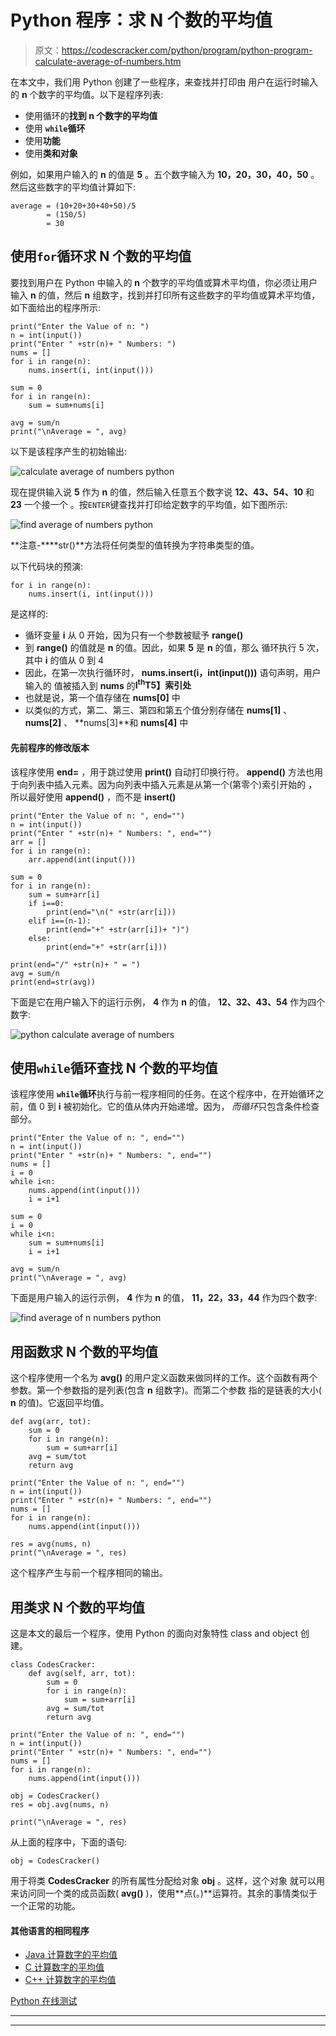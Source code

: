 # Python 程序：求 N 个数的平均值

> 原文：<https://codescracker.com/python/program/python-program-calculate-average-of-numbers.htm>

在本文中，我们用 Python 创建了一些程序，来查找并打印由 用户在运行时输入的 **n** 个数字的平均值。以下是程序列表:

*   使用循环的**找到 **n** 个数字的平均值**
*   使用 **`while`循环**
*   使用**功能**
*   使用**类和对象**

例如，如果用户输入的 **n** 的值是 **5** 。五个数字输入为 **10，20，30，40，50** 。 然后这些数字的平均值计算如下:

```
average = (10+20+30+40+50)/5
        = (150/5)
        = 30
```

## 使用`for`循环求 N 个数的平均值

要找到用户在 Python 中输入的 **n** 个数字的平均值或算术平均值，你必须让用户 输入 **n** 的值，然后 **n** 组数字，找到并打印所有这些数字的平均值或算术平均值，如下面给出的程序所示:

```
print("Enter the Value of n: ")
n = int(input())
print("Enter " +str(n)+ " Numbers: ")
nums = []
for i in range(n):
    nums.insert(i, int(input()))

sum = 0
for i in range(n):
    sum = sum+nums[i]

avg = sum/n
print("\nAverage = ", avg)
```

以下是该程序产生的初始输出:

![calculate average of numbers python](img/c945a371de239a70980bc9245165c347.png)

现在提供输入说 **5** 作为 **n** 的值，然后输入任意五个数字说 **12、43、54、10** 和 **23** 一个接一个 。按`ENTER`键查找并打印给定数字的平均值，如下图所示:

![find average of numbers python](img/436174eb5a1eadacc59d9a284ac27af9.png)

**注意-****str()**方法将任何类型的值转换为字符串类型的值。

以下代码块的预演:

```
for i in range(n):
    nums.insert(i, int(input()))
```

是这样的:

*   循环变量 **i** 从 0 开始，因为只有一个参数被赋予 **range()**
*   到 **range()** 的值就是 **n** 的值。因此，如果 **5** 是 **n** 的值，那么 循环执行 5 次，其中 **i** 的值从 0 到 4
*   因此，在第一次执行循环时， **nums.insert(i，int(input()))** 语句声明，用户输入的 值被插入到 **nums** 的**I<sup>th</sup>T5】索引处**
*   也就是说，第一个值存储在 **nums[0]** 中
*   以类似的方式，第二、第三、第四和第五个值分别存储在 **nums[1]** 、 **nums[2]** 、 **nums[3]**和 **nums[4]** 中

#### 先前程序的修改版本

该程序使用 **end=** ，用于跳过使用 **print()** 自动打印换行符。 **append()** 方法也用于向列表中插入元素。因为向列表中插入元素是从第一个(第零个)索引开始的 ，所以最好使用 **append()** ，而不是 **insert()**

```
print("Enter the Value of n: ", end="")
n = int(input())
print("Enter " +str(n)+ " Numbers: ", end="")
arr = []
for i in range(n):
    arr.append(int(input()))

sum = 0
for i in range(n):
    sum = sum+arr[i]
    if i==0:
        print(end="\n(" +str(arr[i]))
    elif i==(n-1):
        print(end="+" +str(arr[i])+ ")")
    else:
        print(end="+" +str(arr[i]))

print(end="/" +str(n)+ " = ")
avg = sum/n
print(end=str(avg))
```

下面是它在用户输入下的运行示例， **4** 作为 **n** 的值， **12、32、43、54** 作为四个数字:

![python calculate average of numbers](img/1d00c5afb3f5eee7de521d3d4e589bd1.png)

## 使用`while`循环查找 N 个数的平均值

该程序使用 **`while`循环**执行与前一程序相同的任务。在这个程序中，在开始循环之前，值 0 到 **i** 被初始化。它的值从体内开始递增。因为， *而循环*只包含条件检查部分。

```
print("Enter the Value of n: ", end="")
n = int(input())
print("Enter " +str(n)+ " Numbers: ", end="")
nums = []
i = 0
while i<n:
    nums.append(int(input()))
    i = i+1

sum = 0
i = 0
while i<n:
    sum = sum+nums[i]
    i = i+1

avg = sum/n
print("\nAverage = ", avg)
```

下面是用户输入的运行示例， **4** 作为 **n** 的值， **11，22，33，44** 作为四个数字:

![find average of n numbers python](img/8cf0eb085b4c0f6875d8d9b05ace6262.png)

## 用函数求 N 个数的平均值

这个程序使用一个名为 **avg()** 的用户定义函数来做同样的工作。这个函数有两个 参数。第一个参数指的是列表(包含 **n** 组数字)。而第二个参数 指的是链表的大小( **n** 的值)。它返回平均值。

```
def avg(arr, tot):
    sum = 0
    for i in range(n):
        sum = sum+arr[i]
    avg = sum/tot
    return avg

print("Enter the Value of n: ", end="")
n = int(input())
print("Enter " +str(n)+ " Numbers: ", end="")
nums = []
for i in range(n):
    nums.append(int(input()))

res = avg(nums, n)
print("\nAverage = ", res)
```

这个程序产生与前一个程序相同的输出。

## 用类求 N 个数的平均值

这是本文的最后一个程序，使用 Python 的面向对象特性 class and object 创建。

```
class CodesCracker:
    def avg(self, arr, tot):
        sum = 0
        for i in range(n):
            sum = sum+arr[i]
        avg = sum/tot
        return avg

print("Enter the Value of n: ", end="")
n = int(input())
print("Enter " +str(n)+ " Numbers: ", end="")
nums = []
for i in range(n):
    nums.append(int(input()))

obj = CodesCracker()
res = obj.avg(nums, n)

print("\nAverage = ", res)
```

从上面的程序中，下面的语句:

```
obj = CodesCracker()
```

用于将类 **CodesCracker** 的所有属性分配给对象 **obj** 。这样，这个对象 就可以用来访问同一个类的成员函数( **avg()** )，使用**点(。)**运算符。其余的事情类似于一个正常的功能。

#### 其他语言的相同程序

*   [Java 计算数字的平均值](/java/program/java-program-calculate-arithmetic-mean.htm)
*   [C 计算数字的平均值](/c/program/c-program-calculate-arithmetic-mean.htm)
*   [C++ 计算数字的平均值](/cpp/program/cpp-program-calculate-arithmetic-mean.htm)

[Python 在线测试](/exam/showtest.php?subid=10)

* * *

* * *
